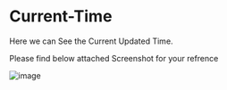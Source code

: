 # Current-Time
Here we can See the Current Updated Time.


Please find below attached Screenshot for your refrence 

![image](https://github.com/shubham5538/Current-Time/assets/80771033/250aa3a0-f721-4f89-acb5-571b5f177699)
